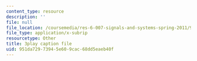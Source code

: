 ```yaml
---
content_type: resource
description: ''
file: null
file_location: /coursemedia/res-6-007-signals-and-systems-spring-2011/951da72973945e609cac68dd5eaeb40f_WV4JlBOQro.vtt
file_type: application/x-subrip
resourcetype: Other
title: 3play caption file
uid: 951da729-7394-5e60-9cac-68dd5eaeb40f
---
```

